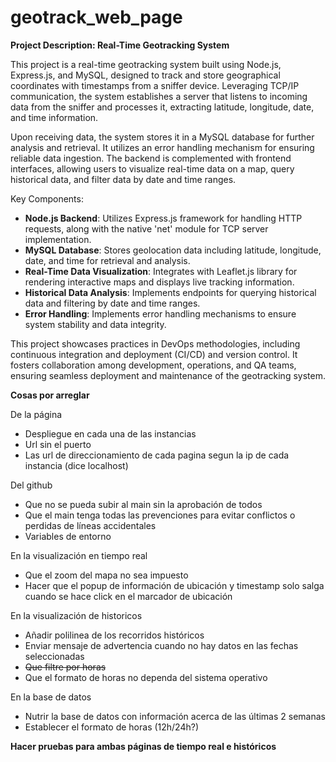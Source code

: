 # geotrack_web_page
**Project Description: Real-Time Geotracking System**

This project is a real-time geotracking system built using Node.js, Express.js, and MySQL, designed to track and store geographical coordinates with timestamps from a sniffer device. Leveraging TCP/IP communication, the system establishes a server that listens to incoming data from the sniffer and processes it, extracting latitude, longitude, date, and time information. 

Upon receiving data, the system stores it in a MySQL database for further analysis and retrieval. It utilizes an error handling mechanism for ensuring reliable data ingestion. The backend is complemented with frontend interfaces, allowing users to visualize real-time data on a map, query historical data, and filter data by date and time ranges.

Key Components:
- **Node.js Backend**: Utilizes Express.js framework for handling HTTP requests, along with the native 'net' module for TCP server implementation.
- **MySQL Database**: Stores geolocation data including latitude, longitude, date, and time for retrieval and analysis.
- **Real-Time Data Visualization**: Integrates with Leaflet.js library for rendering interactive maps and displays live tracking information.
- **Historical Data Analysis**: Implements endpoints for querying historical data and filtering by date and time ranges.
- **Error Handling**: Implements error handling mechanisms to ensure system stability and data integrity.

This project showcases practices in DevOps methodologies, including continuous integration and deployment (CI/CD) and version control. It fosters collaboration among development, operations, and QA teams, ensuring seamless deployment and maintenance of the geotracking system.

**Cosas por arreglar**

De la página 
- Despliegue en cada una de las instancias
- Url sin el puerto
- Las url de direccionamiento de cada pagina segun la ip de cada instancia (dice localhost)

Del github
- Que no se pueda subir al main sin la aprobación de todos
- Que el main tenga todas las prevenciones para evitar conflictos o perdidas de líneas accidentales
- Variables de entorno

En la visualización en tiempo real
- Que el zoom del mapa no sea impuesto
- Hacer que el popup de información de ubicación y timestamp solo salga cuando se hace click en el marcador de ubicación

En la visualización de historicos
- Añadir polilinea de los recorridos históricos 
- Enviar mensaje de advertencia cuando no hay datos en las fechas seleccionadas
- ~~Que filtre por horas~~
- Que el formato de horas no dependa del sistema operativo

En la base de datos
- Nutrir la base de datos con información acerca de las últimas 2 semanas
- Establecer el formato de horas (12h/24h?)

**Hacer pruebas para ambas páginas de tiempo real e históricos**
